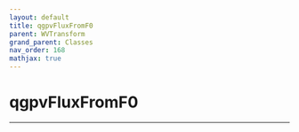 ```yaml
---
layout: default
title: qgpvFluxFromF0
parent: WVTransform
grand_parent: Classes
nav_order: 168
mathjax: true
---
```


#  qgpvFluxFromF0




---

